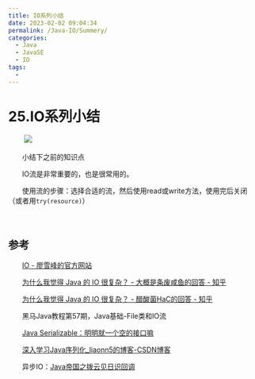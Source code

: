 ```yaml
---
title: IO系列小结
date: 2023-02-02 09:04:34
permalink: /Java-IO/Summery/
categories:
  - Java
  - JavaSE
  - IO
tags:
  - 
---
```



# 25.IO系列小结

　　‍
![](https://image.peterjxl.com/blog/192.jpg)

　　小结下之前的知识点

　　IO流是非常重要的，也是很常用的。
<!-- more -->

　　使用流的步骤：选择合适的流，然后使用read或write方法，使用完后关闭（或者用`try(resource)`）

　　‍

## 参考

　　[IO - 廖雪峰的官方网站](https://www.liaoxuefeng.com/wiki/1252599548343744/1255945227202752)

　　[为什么我觉得 Java 的 IO 很复杂？ - 大概是条废咸鱼的回答 - 知乎 ](https://www.zhihu.com/question/67535292/answer/1248887503)

　　[为什么我觉得 Java 的 IO 很复杂？ - 醋酸菌HaC的回答 - 知乎 ](https://www.zhihu.com/question/67535292/answer/1728183629)

　　黑马Java教程第57期，Java基础-File类和IO流

　　[Java Serializable：明明就一个空的接口嘛](https://mp.weixin.qq.com/s?search_click_id=13607422128722101553-1675121863232-4511444361&__biz=MzIxNzQwNjM3NA==&mid=2247485814&idx=1&sn=346484b5405bb7e58ecda87b7120358d&chksm=97fb07bfa08c8ea9b830e8818aa979738066c282b9901659d3080622e9f2caaa3a992358d5cf&scene=7&clicktime=1675121863&enterid=1675121863&ascene=65&devicetype=iOS16.0&version=1800202c&nettype=WIFI&abtest_cookie=AAACAA%3D%3D&lang=zh_CN&fontScale=100&exportkey=n_ChQIAhIQSTdFuNkfGrYwBOPApANFsRLZAQIE97dBBAEAAAAAAJLyKknm5qEAAAAOpnltbLcz9gKNyK89dVj0Ddp89pqzx380%2B8iMCbCa4olgtIB1dCjSAfH7PA%2BFF5OZ8g5ANsQ91JIQIBQDk%2BOEXD0YVj6wfc0bwPiOZW2MzGOq2qM2gsB%2Bg1%2F33a3u00UUwC%2FWk9yJY2%2BlNf9LsHVykkg5aEm5hr5IZKYqYDE3okHwrPzbT3S08GQ03PjOMOxwpPoNsS6Z9P9EHg9a3PzRaOx9jxwVcDB0tvrB1qvI0%2FxSm1SmScEJpMrX7ISJaag2Nko%3D&pass_ticket=V6sFeBG1iYyRcvM952uUzPeZXV77o7thQj08su3g%2FyZOyuy18b%2FQpyPB%2FQyCQLj153jKX8XGjQoWLKhkdTYkUA%3D%3D&wx_header=3)

　　[深入学习Java序列化_liaonn5的博客-CSDN博客](https://blog.csdn.net/lixiaoxiong55/article/details/79547555)

　　异步IO：[Java帝国之拨云见日识回调](https://mp.weixin.qq.com/s?__biz=MzAxOTc0NzExNg==&mid=2665513481&idx=1&sn=e1ebb1389eda4a36328ce6e8ad833b2f&chksm=80d67a4ab7a1f35c5218f2c62cd59e539d6053cfc81a3afc33b300d9cd3b70bba661ea9cb851&scene=21#wechat_redirect)

　　‍

